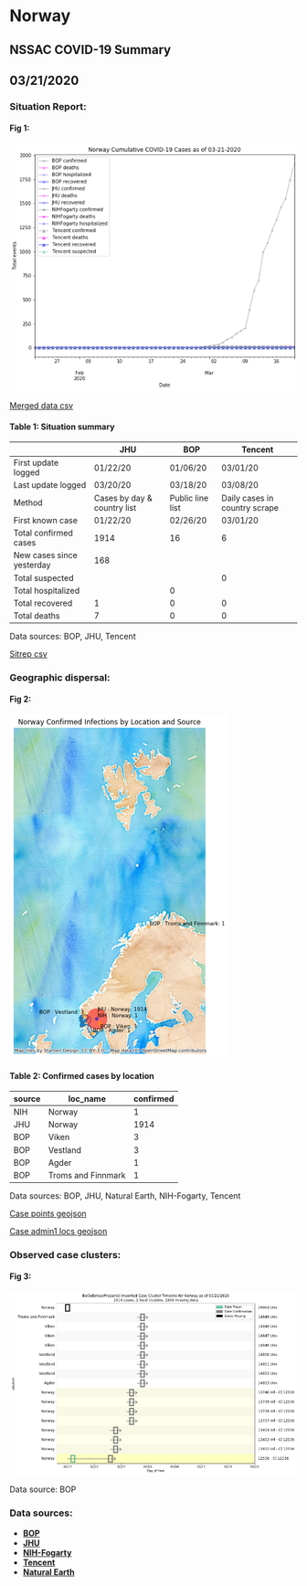 # Norway
## NSSAC COVID-19 Summary
## 03/21/2020



### Situation Report:
#### Fig 1:
![Norway cases](../merged_histories/Norway_merged_histories.png)

[Merged data csv](https://github.com/SchlittDataSci/SchlittDataSci.github.io/blob/master/data/tables/Norway_merged_daily.csv)

#### Table 1: Situation summary


|                           | JHU                         | BOP              | Tencent                       |
|---------------------------|-----------------------------|------------------|-------------------------------|
| First update logged       | 01/22/20                    | 01/06/20         | 03/01/20                      |
| Last update logged        | 03/20/20                    | 03/18/20         | 03/08/20                      |
| Method                    | Cases by day & country list | Public line list | Daily cases in country scrape |
| First known case          | 01/22/20                    | 02/26/20         | 03/01/20                      |
| Total confirmed cases     | 1914                        | 16               | 6                             |
| New cases since yesterday | 168                         |                  |                               |
| Total suspected           |                             |                  | 0                             |
| Total hospitalized        |                             | 0                |                               |
| Total recovered           | 1                           | 0                | 0                             |
| Total deaths              | 7                           | 0                | 0                             |

Data sources: BOP, JHU, Tencent


[Sitrep csv](https://github.com/SchlittDataSci/SchlittDataSci.github.io/blob/master/data/tables/Norway_sitrep.csv)

### Geographic dispersal:
#### Fig 2:
![Norway mapped](../case_locs/Norway_case_locs.png)

#### Table 2: Confirmed cases by location


| source   | loc_name           |   confirmed |
|----------|--------------------|-------------|
| NIH      | Norway             |           1 |
| JHU      | Norway             |        1914 |
| BOP      | Viken              |           3 |
| BOP      | Vestland           |           3 |
| BOP      | Agder              |           1 |
| BOP      | Troms and Finnmark |           1 |

Data sources: BOP, JHU, Natural Earth, NIH-Fogarty, Tencent


[Case points geojson](https://github.com/SchlittDataSci/SchlittDataSci.github.io/blob/master/data/shapes/Norway_case_locs.geojson)

[Case admin1 locs geojson](https://github.com/SchlittDataSci/SchlittDataSci.github.io/blob/master/data/shapes/Norway_admin1_locs.geojson)

### Observed case clusters:
#### Fig 3:
![Norway cases](../cluster_analysis/Norway_imported_cases_BOP.png)



Data source: BOP


### Data sources:
* **[BOP](https://github.com/beoutbreakprepared/nCoV2019)**
* **[JHU](https://github.com/CSSEGISandData/COVID-19)** 
* **[NIH-Fogarty](https://docs.google.com/spreadsheets/d/1jS24DjSPVWa4iuxuD4OAXrE3QeI8c9BC1hSlqr-NMiU/edit#gid=1187587451)** 
* **[Tencent](https://news.qq.com/zt2020/page/feiyan.htm)**
* **[Natural Earth](https://www.naturalearthdata.com/forums/forum/natural-earth-map-data/cultural-vectors/admin-1-states-provinces-and-their-boundaries/)**

<!-- Global site tag (gtag.js) - Google Analytics -->
<script async src="https://www.googletagmanager.com/gtag/js?id=UA-158816269-1"></script>
<script>
  window.dataLayer = window.dataLayer || [];
  function gtag(){dataLayer.push(arguments);}
  gtag('js', new Date());

  gtag('config', 'UA-158816269-1');
</script>